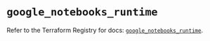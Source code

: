 # `google_notebooks_runtime`

Refer to the Terraform Registry for docs: [`google_notebooks_runtime`](https://registry.terraform.io/providers/hashicorp/google-beta/5.35.0/docs/resources/google_notebooks_runtime).

